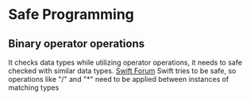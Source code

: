 # Safe Programming

## Binary operator operations

It checks data types while utilizing operator operations, it needs to safe checked with similar data types. [Swift Forum](https://forums.swift.org/t/binary-operator-cannot-be-applied-to-operands-of-type-int-and-double/22620) Swift tries to be safe, so operations like "/" and "\*" need to be applied between instances of matching types

